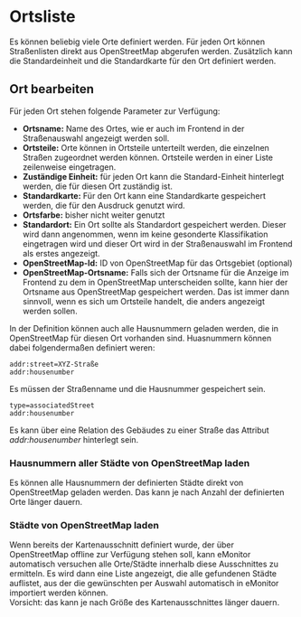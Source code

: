 # Ortsliste

Es können beliebig viele Orte definiert werden. Für jeden Ort können Straßenlisten direkt aus OpenStreetMap abgerufen 
werden. Zusätzlich kann die Standardeinheit und die Standardkarte für den Ort definiert werden.

## Ort bearbeiten

Für jeden Ort stehen folgende Parameter zur Verfügung:

* **Ortsname:** Name des Ortes, wie er auch im Frontend in der Straßenauswahl angezeigt werden soll.
* **Ortsteile:** Orte können in Ortsteile unterteilt werden, die einzelnen Straßen zugeordnet werden können. Ortsteile 
werden in einer Liste zeilenweise eingetragen.
* **Zuständige Einheit:** für jeden Ort kann die Standard-Einheit hinterlegt werden, die für diesen Ort zuständig ist.
* **Standardkarte:** Für den Ort kann eine Standardkarte gespeichert werden, die für den Ausdruck genutzt wird.
* **Ortsfarbe:** bisher nicht weiter genutzt
* **Standardort:** Ein Ort sollte als Standardort gespeichert werden. Dieser wird dann angenommen, wenn im keine 
gesonderte Klassifikation eingetragen wird und dieser Ort wird in der Straßenauswahl im Frontend als erstes angezeigt.
* **OpenStreetMap-Id:** ID von OpenStreetMap für das Ortsgebiet (optional)
* **OpenStreetMap-Ortsname:** Falls sich der Ortsname für die Anzeige im Frontend zu dem in OpenStreetMap unterscheiden
sollte, kann hier der Ortsname aus OpenStreetMap gespeichert werden. Das ist immer dann sinnvoll, wenn es sich um 
Ortsteile handelt, die anders angezeigt werden sollen.

In der Definition können auch alle Hausnummern geladen werden, die in OpenStreetMap für diesen Ort vorhanden sind.
Huasnummern können dabei folgendermaßen definiert weren:

    addr:street=XYZ-Straße
    addr:housenumber

Es müssen der Straßenname und die Hausnummer gespeichert sein.

    type=associatedStreet
    addr:housenumber
    
Es kann über eine Relation des Gebäudes zu einer Straße das Attribut *addr:housenumber* hinterlegt sein.

### Hausnummern aller Städte von OpenStreetMap laden

Es können alle Hausnummern der definierten Städte direkt von OpenStreetMap geladen werden. Das kann je nach Anzahl der 
definierten Orte länger dauern.

### Städte von OpenStreetMap laden

Wenn bereits der Kartenausschnitt definiert wurde, der über OpenStreetMap offline zur Verfügung stehen soll, kann 
eMonitor automatisch versuchen alle Orte/Städte innerhalb diese Ausschnittes zu ermitteln. Es wird dann eine Liste 
angezeigt, die alle gefundenen Städte auflistet, aus der die gewünschten per Auswahl automatisch in eMonitor importiert
werden können.  
Vorsicht: das kann je nach Größe des Kartenausschnittes länger dauern.
